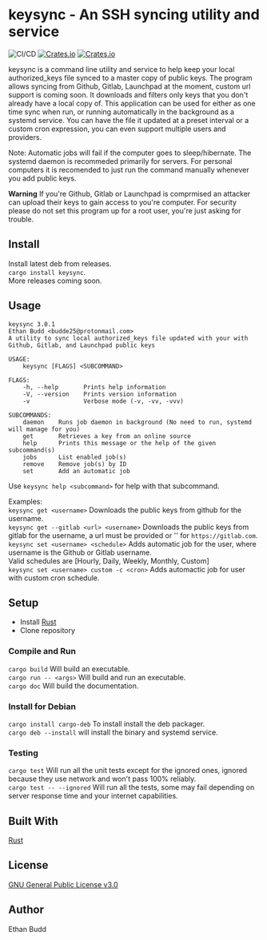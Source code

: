 # keysync - An SSH syncing utility and service

![CI/CD](https://github.com/budde25/ssh-key-sync/workflows/CI/CD/badge.svg)
[![Crates.io](https://img.shields.io/crates/v/keysync)](https://crates.io/crates/keysync)
[![Crates.io](https://img.shields.io/crates/d/keysync)](https://crates.io/crates/keysync)

keysync is a command line utility and service to help keep your local authorized_keys file synced to a master copy of public keys. The program allows syncing from Github, Gitlab, Launchpad at the moment, custom url support is coming soon. It downloads and filters only keys that you don't already have a local copy of. This application can be used for either as one time sync when run, or running automatically in the background as a systemd service. You can have the file it updated at a preset interval or a custom cron expression, you can even support multiple users and providers.  

Note: Automatic jobs will fail if the computer goes to sleep/hibernate. The systemd daemon is recommeded primarily for servers. For personal computers it is recomended to just run the command manually whenever you add public keys.

**Warning** If you're Github, Gitlab or Launchpad is comprmised an attacker can upload their keys to gain access to you're computer. For security please do not set this program up for a root user, you're just asking for trouble.

## Install

Install latest deb from releases.  
`cargo install keysync`.  
More releases coming soon.  

## Usage

```lang-none
keysync 3.0.1
Ethan Budd <budde25@protonmail.com>
A utility to sync local authorized_keys file updated with your with Github, Gitlab, and Launchpad public keys

USAGE:
    keysync [FLAGS] <SUBCOMMAND>

FLAGS:
    -h, --help       Prints help information
    -V, --version    Prints version information
    -v               Verbose mode (-v, -vv, -vvv)

SUBCOMMANDS:
    daemon    Runs job daemon in background (No need to run, systemd will manage for you)
    get       Retrieves a key from an online source
    help      Prints this message or the help of the given subcommand(s)
    jobs      List enabled job(s)
    remove    Remove job(s) by ID
    set       Add an automatic job
```

Use `keysync help <subcommand>` for help with that subcommand.
  
Examples:  
`keysync get <username>` Downloads the public keys from github for the username.  
`keysync get --gitlab <url> <username>` Downloads the public keys from gitlab for the username, a url must be provided or '' for `https://gitlab.com`.  
`keysync set <username> <schedule>` Adds automatic job for the user, where username is the Github or Gitlab username.  
Valid schedules are [Hourly, Daily, Weekly, Monthly, Custom]  
`keysync set <username> custom -c <cron>` Adds automactic job for user with custom cron schedule.  

## Setup

* Install [Rust](https://www.rust-lang.org/tools/install)  
* Clone repository

### Compile and Run

`cargo build` Will build an executable.  
`cargo run -- <args>` Will build and run an executable.  
`cargo doc` Will build the documentation.  

### Install for Debian

`cargo install cargo-deb` To install install the deb packager.  
`cargo deb --install` will install the binary and systemd service.  

### Testing

`cargo test` Will run all the unit tests except for the ignored ones, ignored because they use network and won't pass 100% reliably.  
`cargo test -- --ignored` Will run all the tests, some may fail depending on server response time and your internet capabilities.  

## Built With

[Rust](https://www.rust-lang.org/)

## License

[GNU General Public License v3.0](https://github.com/budde25/ssh-key-sync/blob/master/LICENSE)  

## Author

Ethan Budd
